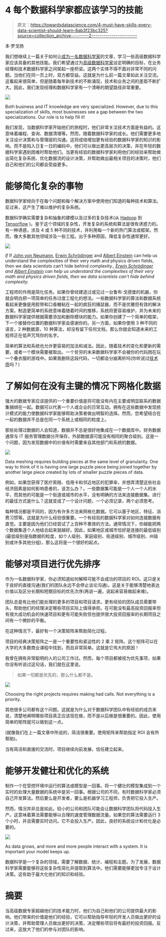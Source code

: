 # 4 每个数据科学家都应该学习的技能

> 原文：<https://towardsdatascience.com/4-must-have-skills-every-data-scientist-should-learn-8ab3f23bc325?source=collection_archive---------2----------------------->

本·罗戈扬

我们想继续上一篇关于如何让[成为一名数据科学家](https://www.theseattledataguy.com/grow-data-scientist/)的文章，学习一些高级数据科学家应该具备的其他技能。我们希望通过为[高级数据科学家](https://www.datascienceweekly.org/articles/the-difference-between-junior-mid-level-and-senior-data-scientist-jobs)设定明确的目标，在业务经理和技术数据科学家之间架起一座桥梁。这两个实体不得不面对非常不同的问题。当他们在同一页上时，双方都受益。这就是为什么前一篇文章如此关注交流。这看起来很简单，但是随着每年新技术的不断涌现，技术和业务之间的差距不断扩大。因此，我们发现经理和数据科学家有一个清晰的期望路径非常重要。

![](img/de33a994345aaf60ed05ae7fc235e59b.png)

Both business and IT knowledge are very specialized. However, due to this specialization of skills, most businesses see a gap between the two specializations. Our role is to help fill it!

我们发现，当数据科学家开始他们的旅程时，他们非常关注技术方面是有益的。这意味着编程、查询、数据清理等。然而，随着数据科学家的成长。他们需要更多地关注设计决策和与管理层的沟通。这将成倍增加更有经验的数据科学家的知识的影响。而不是陷入日复一日的编码中。他们可以做出更高层次的决策，并在年轻的数据科学家遇到困难时帮助他们。当更有经验的数据科学家利用他们的经验来帮助做出简化复杂系统、优化数据流的设计决策，并帮助做出最相关项目的决策时，他们自己和他们的公司都会受益更多。

# 能够简化复杂的事物

数据科学家倾向于在每个问题和每个解决方案中使用他们知道的每种技术和算法。反过来，这产生了难以维护的复杂系统。

数据科学确实需要复杂和抽象的建模以及过多的复杂技术(从 [Hadoop](https://en.wikipedia.org/wiki/Apache_Hadoop) 到 [Tensorflow](https://www.tensorflow.org) )。鉴于这个领域的复杂性，开发复杂的系统和算法是很有诱惑力的。有一种诱惑，涉及 4 或 5 种不同的技术，并利用每一个新的热门算法或框架。然而，像大多数其他领域涉及一些工程。出于多种原因，降低复杂性通常更好。

![](img/2deeb8eb99792a295c9b91006f7690a2.png)

*If* If [John von Neumann](https://en.wikipedia.org/wiki/John_von_Neumann), [Erwin Schrödinger](https://en.wikipedia.org/wiki/Erwin_Schrödinger) and [Albert Einstein](https://en.wikipedia.org/wiki/Albert_Einstein) can help us understand the complexities of their very math and physics driven fields, then we data scientists can’t hide behind complexity.*,* [*Erwin Schrödinger*](https://en.wikipedia.org/wiki/Erwin_Schrödinger) *and* [*Albert Einstein*](https://en.wikipedia.org/wiki/Albert_Einstein) *can help us understand the complexities of their very math and physics driven fields, then we data scientists can’t hide behind complexity.*

工程师的作用是简化任务。如果你曾经建造过或见过一台鲁布·戈德堡的机器，你就会明白把一项简单的任务过度工程化的想法。一些数据科学家的算法和数据系统看起来更像是用胶带和口香糖粘在一起的疯狂的捕鼠器，而不是优雅但有效的解决方案。制造更简单的系统意味着随着时间的推移，系统将更容易维护，并为未来的数据科学家提供根据需要添加和删除模块的能力。如果你创建了一个简单的框架，下一个接替你位置的数据科学家会感谢你的。另一方面，如果你使用 3 种不同的语言，2 种数据源，10 种算法，却没有留下任何文档，那么你就会知道未来的工程师正在低声咒骂你的名字。

简单的算法和系统也允许更容易的加法和减法。因此，随着技术的变化和更新的需要，或者一个模块需要被取出。一个贫穷的未来数据科学家不会被你的代码困在玩一个叠衣服的游戏中。如果我删除这段代码，一切都会分崩离析吗(你听说过[技术债](https://martinfowler.com/bliki/TechnicalDebt.html)吗？)

# 了解如何在没有主键的情况下网格化数据

强大的数据专家应该提供的一个重要价值是将可能没有内在主要或明显联系的数据集捆绑在一起。数据可以代表一个人或企业的日常互动。拥有在这些数据中发现统计模式的能力使数据科学家能够帮助决策者做出明智的选择。然而，您希望结合在一起的数据并不总是在同一个系统上或相同的粒度上。

那些处理过数据的人会知道，数据并不总是很好地集成在一个数据库中。财务数据通常与 IT 服务管理数据分开保存，外部数据源可能没有相同的聚合级别。这是一个问题，因为发现数据中的价值有时需要来自其他部门和系统的数据。

![](img/b9ffee6c1b564222c83d131b8162b8db.png)

Data meshing requires building pieces at the same level of granularity. One way to think of it is having one large puzzle piece being joined together by another large piece created by lots of smaller puzzle pieces of data.

例如，如果您获得了医疗索赔、信用卡和邻近地区的犯罪率，并想弄清楚这些社会经济因素是如何影响患者的，该怎么办？。一些数据集可能是一个人一个人的水平，而其他的可能是一个街道或城市的水平，没有明确的方法来连接数据集。进行的最佳方式是什么？这就变成了一个设计问题，一个必须记录，两个必须思考。

每种情况都是不同的，因为有许多方法来网格化数据。它可以基于地区、特征、消费习惯等。这就是为什么经验很重要。一个有经验的数据科学家对如何连接数据有直觉。主要是因为他们已经尝试了上百种不奏效的方法。通常情况下，你越能把两个数据集逐个人地结合起来就越好。因此，如果地区或城市恰好是连接的最低级别(最低级别是指数据的粒度，如个人级别、家庭级别、街道级别、城市级别、州级别或许多其他分组)，那么这将是一个很好的起点。

# 能够对项目进行优先排序

作为一名数据科学家，你必须知道如何解释可能不会成功的项目的 ROI。这只是关于良好的直接沟通(我们的团队永远不会停止谈论沟通)。这是关于能够清楚地表达价值以及区分长期和短期目标的优先次序(再说一遍，说起来容易做起来难)。

团队总是有比他们能处理的更多的项目和项目请求。更有经验的团队成员需要带头，帮助他们的经理决定哪些项目实际上值得承担。在可能没有最高投资回报率但有很大成功机会的快速项目和更有可能失败但也提供很大投资回报率的长期项目之间有一个微妙的平衡。

在这种情况下，最好有一个决策矩阵来帮助简化过程。

项目的经典决策矩阵之一是一个重要性和紧迫性的 2 乘 2 矩阵。这个矩阵可以在大学的大多数商业课程中找到，而且非常简单。这就是它伟大的原因！

我曾在拥有非常聪明的人的公司工作过。然而，每个项目都被视为优先事项，如果你没有听说过这句话，我们就在这里说。

> 如果一切都是优先的，那么什么都不是。

![](img/257f9e49eaa9b02e7f6bbf5ca3d16865.png)

Choosing the right projects requires making had calls. Not everything is a priority.

其他很多公司都有这个问题。这就是为什么对于数据科学团队中有经验的成员来说，清楚地阐明哪些项目真正应该现在做，而不是以后做是很重要的。因此，使用简单的矩阵就可以做到这一点。

(就像我们在上一篇文章中所说的，简洁很重要。使用矩阵来帮助指定 ROI 会有所帮助)。

当有简洁和直接的交流时，项目继续向前发展，信任建立起来。

# 能够开发健壮和优化的系统

制作一个在受控环境中运行的算法或模型是一回事。将一个健壮的模型集成到一个实时的处理大量数据的系统中是另一回事。根据公司的不同，有时数据科学家必须自己开发算法。然后要么是开发者，要么是机器学习工程师，负责把它投入生产。

然而，情况并非总是如此。较小的公司和团队可能会让数据科学团队将代码投入生产。这意味着算法需要能够以合理的速度管理数据流量。如果您的算法需要运行 3 个小时，并且需要实时访问。它不会投入生产。因此，良好的系统设计和优化是必要的。

![](img/ea9756c5c5f8a42f7bcbf6100be49a1c.png)

As data grows, and more and more people interact with a system. It is important your model keeps up.

数据科学是一个复杂的领域，需要了解数据、统计、编程和主题。为了发展，数据科学家需要能够将这些复杂性简化并提取到算法中。他们需要能够更加专注于设计决策。这有助于最大化他们的知识和经验。

# 摘要

当高级数据专家超越他们的技术能力时，他们为自己和他们的公司提供最大的影响。他们带来的价值是他们的经验，它可以帮助指导年轻的开发人员做出更好的设计决策，并帮助管理人员做出更好的决策，决定哪些项目将有最好的投资回报。反过来，这放大了他们的参与对团队的影响。